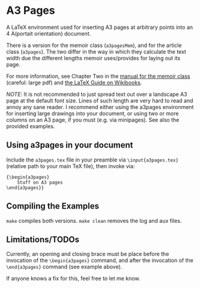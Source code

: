 A3 Pages
========

A LaTeX environment used for inserting A3  pages at arbitrary points into an 4
A(portait orientation) document.

There is  a version for the  memoir class (`a3pagesMem`), and  for the article
class (`a3pages`). The two differ in the  way in which they calculate the text
width due the different lengths memoir uses/provides for laying out its page. 

For more information, see Chapter Two in the 
[manual for the memoir class](http://mirrors.ctan.org/macros/latex/contrib/memoir/memman.pdf)
(careful: large pdf)
and [the LaTeX Guide on Wikibooks](https://en.wikibooks.org/wiki/LaTeX/Page_Layout).

*NOTE*: It is not recommended to just spread text out over a landscape A3 page
at the default font size. Lines of such length are very hard to read and annoy
any  sane  reader. I  recommend  either  using  the  a3pages  environment  for
inserting large drawings  into your document, or using two  or more columns on
an A3 page, if you must (e.g. via minipages). See also the provided examples.


Using a3pages in your document
------------------------------

Include  the `a3pages.tex`  file  in your  preamble via  `\input{a3pages.tex}`
(relative path to your main TeX file), then invoke via:

```
{\begin{a3pages}
    Stuff on A3 pages
\end{a3pages}}
```

Compiling the Examples
----------------------

`make` compiles both versions. `make clean` removes the log and aux files.


Limitations/TODOs
-----------------

Currently, an opening and closing brace must be place before the invocation of
the `\begin{a3pages}` command, and after the invocation of the `\end{a3pages}`
command (see example above).

If anyone knows a fix for this, feel free to let me know.
